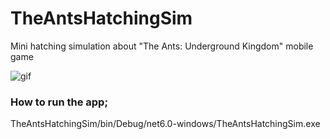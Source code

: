 # TheAntsHatchingSim

Mini hatching simulation about "The Ants: Underground Kingdom" mobile game

![gif](https://github.com/ErenMMS/TheAntsHatchingSim/blob/master/Gif.gif)

### How to run the app;
TheAntsHatchingSim/bin/Debug/net6.0-windows/TheAntsHatchingSim.exe
